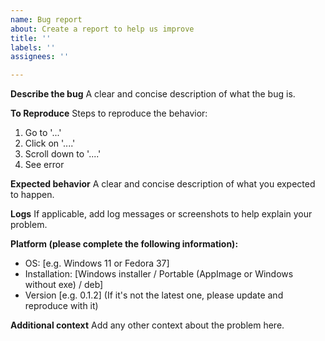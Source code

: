 ```yaml
---
name: Bug report
about: Create a report to help us improve
title: ''
labels: ''
assignees: ''

---
```


**Describe the bug**
A clear and concise description of what the bug is.

**To Reproduce**
Steps to reproduce the behavior:
1. Go to '...'
2. Click on '....'
3. Scroll down to '....'
4. See error

**Expected behavior**
A clear and concise description of what you expected to happen.

**Logs**
If applicable, add log messages or screenshots to help explain your problem.

**Platform (please complete the following information):**
 - OS: [e.g. Windows 11 or Fedora 37]
 - Installation: [Windows installer / Portable (AppImage or Windows without exe) / deb]
 - Version [e.g. 0.1.2] (If it's not the latest one, please update and reproduce with it)

**Additional context**
Add any other context about the problem here.
